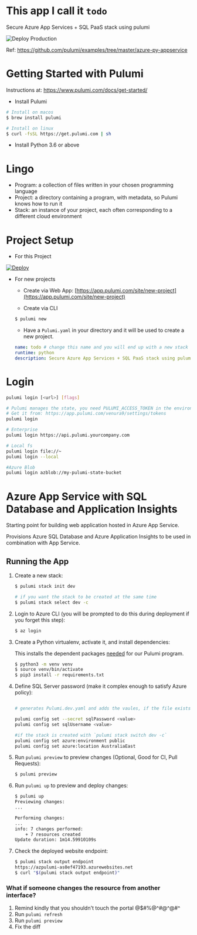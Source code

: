 
# This app I call it `todo`

Secure Azure App Services + SQL PaaS stack using pulumi

![Deploy Production](https://github.com/venura9/pulumi-python-webapp-sql/workflows/Deploy%20Production/badge.svg)

Ref: https://github.com/pulumi/examples/tree/master/azure-py-appservice

# Getting Started with Pulumi

Instructions at: https://www.pulumi.com/docs/get-started/ 

* Install Pulumi
```bash
# Install on macos
$ brew install pulumi

# Install on linux
$ curl -fsSL https://get.pulumi.com | sh
```
* Install Python 3.6 or above

# Lingo 

* Program: a collection of files written in your chosen programming language
* Project: a directory containing a program, with metadata, so Pulumi knows how to run it
* Stack: an instance of your project, each often corresponding to a different cloud environment

# Project Setup

* For this Project

[![Deploy](https://get.pulumi.com/new/button.svg)](https://app.pulumi.com/new)

* For new projects

    * Create via Web App:
    [https://app.pulumi.com/site/new-project](https://app.pulumi.com/site/new-project)

    * Create via CLI
    ```bash
    $ pulumi new
    ```

    * Have a `Pulumi.yaml` in your directory and it will be used to create a new project.    
    ```yaml
    name: todo # change this name and you will end up with a new stack
    runtime: python
    description: Secure Azure App Services + SQL PaaS stack using pulumi
    ```
# Login

```bash
pulumi login [<url>] [flags]

# Pulumi manages the state, you need PULUMI_ACCESS_TOKEN in the environment variables (or you will be prompted)
# Get it from: https://app.pulumi.com/venura9/settings/tokens
pulumi login

# Enterprise 
pulumi login https://api.pulumi.yourcompany.com

# Local fs
pulumi login file://~
pulumi login --local

#Azure Blob
pulumi login azblob://my-pulumi-state-bucket

```

# Azure App Service with SQL Database and Application Insights

Starting point for building web application hosted in Azure App Service.

Provisions Azure SQL Database and Azure Application Insights to be used in combination
with App Service.

## Running the App

1. Create a new stack:

    ```bash
    $ pulumi stack init dev
    ```
    
    ```bash
    # if you want the stack to be created at the same time
    $ pulumi stack select dev -c
    ```

1. Login to Azure CLI (you will be prompted to do this during deployment if you forget this step):

    ```bash
    $ az login
    ```

1. Create a Python virtualenv, activate it, and install dependencies:

    This installs the dependent packages [needed](https://www.pulumi.com/docs/intro/concepts/how-pulumi-works/) for our Pulumi program.

    ```bash
    $ python3 -m venv venv
    $ source venv/bin/activate
    $ pip3 install -r requirements.txt
    ```

1. Define SQL Server password (make it complex enough to satisfy Azure policy):

    ```bash
    
    # generates Pulumi.dev.yaml and adds the vaules, if the file exists with the values you don't need to set the config.
    
    pulumi config set --secret sqlPassword <value>
    pulumi config set sqlUsername <value>
    
    #if the stack is created with `pulumi stack switch dev -c`
    pulumi config set azure:environment public
    pulumi config set azure:location AustraliaEast
    ```

1. Run `pulumi preview` to preview changes (Optional, Good for CI, Pull Requests):

    ``` bash
    $ pulumi preview
    ```

1. Run `pulumi up` to preview and deploy changes:

    ``` bash
    $ pulumi up
    Previewing changes:
    ...

    Performing changes:
    ...
    info: 7 changes performed:
        + 7 resources created
    Update duration: 1m14.59910109s
    ```

1. Check the deployed website endpoint:

    ```bash
    $ pulumi stack output endpoint
    https://azpulumi-as0ef47193.azurewebsites.net
    $ curl "$(pulumi stack output endpoint)"
    ```
 
 ### What if someone changes the resource from another interface?
 
 1. Remind kindly that you shouldn't touch the portal @$#%@^#@^@#^
 1. Run `pulumi refresh`
 1. Run `pulumi preview`
 1. Fix the diff
     
